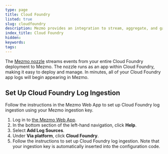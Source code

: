 ```yaml
---
type: page
title: Cloud Foundry
listed: true
slug: cloudfoundry
description: Mezmo provides an integration to stream, aggregate, and gain insights from Cloud Foundry logs
index_title: Cloud Foundry
hidden: 
keywords: 
tags: 
---
```


The [Mezmo nozzle](https://github.com/logdna/logdna-cloudfoundry) streams events from your entire Cloud Foundry deployment to Mezmo. The nozzle runs as an app within Cloud Foundry, making it easy to deploy and manage. In minutes, all of your Cloud Foundry app logs will begin appearing in Mezmo.

## Set Up Cloud Foundry Log Ingestion

Follow the instructions in the Mezmo Web App to set up Cloud Foundry log ingestion using your Mezmo ingestion key.

1. Log in to [the Mezmo Web App](https://app.mezmo.com/account/signin).
2. In the bottom section of the left-hand navigation, click **Help**.
3. Select **Add Log Sources**. 
4. Under **Via platform**, click **Cloud Foundry**.
5. Follow the instructions to set up Cloud Foundry log ingestion.
Note that your ingestion key is automatically inserted into the configuration code.